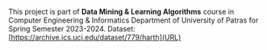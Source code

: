 This project is part of **Data Mining & Learning Algorithms** course in Computer Engineering & Informatics Department of University of Patras for Spring Semester 2023-2024. Dataset: [https://archive.ics.uci.edu/dataset/779/harth](URL)
